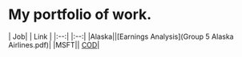 
# My portfolio of work. 

| Job| | Link |
|:--:| |:--:|
|Alaska||[Earnings Analysis](Group 5 Alaska Airlines.pdf)|
|MSFT|| [COD]()|
